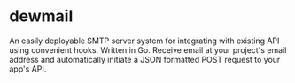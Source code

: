 dewmail
=======

An easily deployable SMTP server system for integrating with existing API using convenient hooks. Written in Go. Receive email at your project's email address and automatically initiate a JSON formatted POST request to your app's API.
